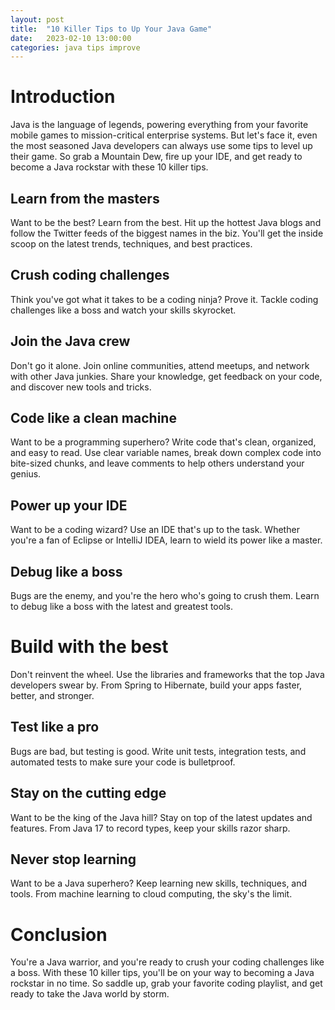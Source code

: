 ```yaml
---
layout: post
title:  "10 Killer Tips to Up Your Java Game"
date:   2023-02-10 13:00:00
categories: java tips improve
---
```


# Introduction

Java is the language of legends, powering everything from your favorite mobile games to mission-critical enterprise systems. But let's face it, even the most seasoned Java developers can always use some tips to level up their game. So grab a Mountain Dew, fire up your IDE, and get ready to become a Java rockstar with these 10 killer tips.

## Learn from the masters

Want to be the best? Learn from the best. Hit up the hottest Java blogs and follow the Twitter feeds of the biggest names in the biz. You'll get the inside scoop on the latest trends, techniques, and best practices.

## Crush coding challenges

Think you've got what it takes to be a coding ninja? Prove it. Tackle coding challenges like a boss and watch your skills skyrocket.

## Join the Java crew

Don't go it alone. Join online communities, attend meetups, and network with other Java junkies. Share your knowledge, get feedback on your code, and discover new tools and tricks.

## Code like a clean machine

Want to be a programming superhero? Write code that's clean, organized, and easy to read. Use clear variable names, break down complex code into bite-sized chunks, and leave comments to help others understand your genius.

## Power up your IDE

Want to be a coding wizard? Use an IDE that's up to the task. Whether you're a fan of Eclipse or IntelliJ IDEA, learn to wield its power like a master.

## Debug like a boss

Bugs are the enemy, and you're the hero who's going to crush them. Learn to debug like a boss with the latest and greatest tools.

# Build with the best

Don't reinvent the wheel. Use the libraries and frameworks that the top Java developers swear by. From Spring to Hibernate, build your apps faster, better, and stronger.

## Test like a pro

 Bugs are bad, but testing is good. Write unit tests, integration tests, and automated tests to make sure your code is bulletproof.

## Stay on the cutting edge

 Want to be the king of the Java hill? Stay on top of the latest updates and features. From Java 17 to record types, keep your skills razor sharp.

## Never stop learning

Want to be a Java superhero? Keep learning new skills, techniques, and tools. From machine learning to cloud computing, the sky's the limit.

# Conclusion

You're a Java warrior, and you're ready to crush your coding challenges like a boss. With these 10 killer tips, you'll be on your way to becoming a Java rockstar in no time. So saddle up, grab your favorite coding playlist, and get ready to take the Java world by storm.
